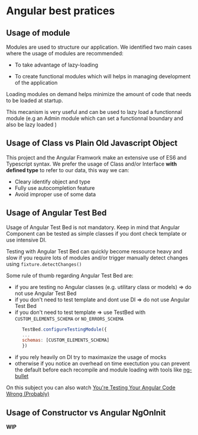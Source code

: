 # Angular best pratices

## Usage of module

Modules are used to structure our application.
We identified two main cases where the usage of modules are  recommended:

- To take advantage of lazy-loading

- To create functional modules which will helps in managing development of the application

Loading modules on demand helps minimize the amount of code that needs to be loaded at startup.

This mecanism is very useful and can be used to lazy load a functionnal module (e.g an Admin module which can set a functionnal boundary and also be lazy loaded )

## Usage of Class vs Plain Old Javascript Object

This project and the Angular Framwork make an extensive use of ES6 and Typescript syntax.
We prefer the usage of Class and/or Interface **with defined type** to refer to our data, this way we can:

- Cleary identify object and type  
- Fully use autocompletion feature
- Avoid improper use of some data

## Usage of Angular Test Bed

Usage of Angular Test Bed is not mandatory. Keep in mind that Angular Component can be tested as simple classes if you dont check template or use intensive DI.

Testing with Angular Test Bed can quickly become ressource heavy and slow if you require lots of modules and/or trigger manually detect changes using `fixture.detectChanges()`

Some rule of thumb regarding Angular Test Bed are:

- if you are testing no Angular classes (e.g. utilitary class or models) => do not use Angular Test Bed
- if you don't need to test template and dont use DI => do not use Angular Test Bed
- if you don't need to test template => use TestBed with `CUSTOM_ELEMENTS_SCHEMA` or `NO_ERRORS_SCHEMA`

``` javascript
      TestBed.configureTestingModule({
      ...
      schemas: [CUSTOM_ELEMENTS_SCHEMA]
      })
```

- if you rely heavily on DI try to maximaxize the usage of mocks
- otherwise if you notice an overhead on time exectution you can prevent the default before each recompile and module loading with tools like [ng-bullet](https://www.npmjs.com/package/ng-bullet)

On this subject you can also watch [You're Testing Your Angular Code Wrong (Probably)](https://www.youtube.com/watch?v=7JucMlrs3dQ)

## Usage of Constructor vs Angular NgOnInit

**WIP**
